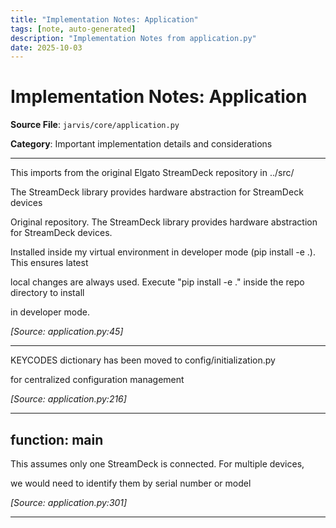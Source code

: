 ```yaml
---
title: "Implementation Notes: Application"
tags: [note, auto-generated]
description: "Implementation Notes from application.py"
date: 2025-10-03
---
```


# Implementation Notes: Application

**Source File**: `jarvis/core/application.py`

**Category**: Important implementation details and considerations

---

<a id="general-1"></a>

This imports from the original Elgato StreamDeck repository in ../src/

 The StreamDeck library provides hardware abstraction for StreamDeck devices

 Original repository. The StreamDeck library provides hardware abstraction for StreamDeck devices.

 Installed inside my virtual environment in developer mode (pip install -e .). This ensures latest

 local changes are always used. Execute "pip install -e ." inside the repo directory to install

 in developer mode.

*[Source: application.py:45]*

---

<a id="general-2"></a>

KEYCODES dictionary has been moved to config/initialization.py

 for centralized configuration management

*[Source: application.py:216]*

---

## function: main

<a id="function:-main-1"></a>

This assumes only one StreamDeck is connected. For multiple devices,

 we would need to identify them by serial number or model

*[Source: application.py:301]*

---
